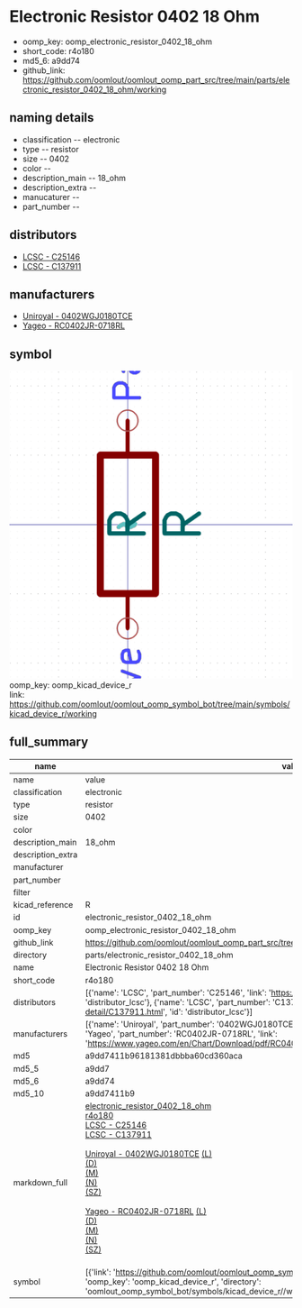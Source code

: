 # Electronic Resistor 0402 18 Ohm

  
* oomp_key: oomp_electronic_resistor_0402_18_ohm 
* short_code: r4o180
* md5_6: a9dd74  
* github_link: https://github.com/oomlout/oomlout_oomp_part_src/tree/main/parts/electronic_resistor_0402_18_ohm/working  
## naming details
* classification -- electronic
* type -- resistor
* size -- 0402
* color -- 
* description_main -- 18_ohm
* description_extra -- 
* manucaturer -- 
* part_number -- 

## distributors
* [LCSC - C25146](https://lcsc.com/product-detail/C25146.html)  
* [LCSC - C137911](https://lcsc.com/product-detail/C137911.html)  

## manufacturers
* [Uniroyal - 0402WGJ0180TCE]()  
* [Yageo - RC0402JR-0718RL](https://www.yageo.com/en/Chart/Download/pdf/RC0402JR-0718RL)  

## symbol

![](symbol/0/working/working_600.png)  
oomp_key: oomp_kicad_device_r  
link: https://github.com/oomlout/oomlout_oomp_symbol_bot/tree/main/symbols/kicad_device_r/working  


## full_summary
| name | value | 
| --- | --- | 
| name | value | 
| classification | electronic | 
| type | resistor | 
| size | 0402 | 
| color |  | 
| description_main | 18_ohm | 
| description_extra |  | 
| manufacturer |  | 
| part_number |  | 
| filter |  | 
| kicad_reference | R | 
| id | electronic_resistor_0402_18_ohm | 
| oomp_key | oomp_electronic_resistor_0402_18_ohm | 
| github_link | https://github.com/oomlout/oomlout_oomp_part_src/tree/main/parts/electronic_resistor_0402_18_ohm/working | 
| directory | parts/electronic_resistor_0402_18_ohm | 
| name | Electronic Resistor 0402 18 Ohm | 
| short_code | r4o180 | 
| distributors | [{'name': 'LCSC', 'part_number': 'C25146', 'link': 'https://lcsc.com/product-detail/C25146.html', 'id': 'distributor_lcsc'}, {'name': 'LCSC', 'part_number': 'C137911', 'link': 'https://lcsc.com/product-detail/C137911.html', 'id': 'distributor_lcsc'}] | 
| manufacturers | [{'name': 'Uniroyal', 'part_number': '0402WGJ0180TCE', 'link': '', 'id': 'manufacturer_uniroyal'}, {'name': 'Yageo', 'part_number': 'RC0402JR-0718RL', 'link': 'https://www.yageo.com/en/Chart/Download/pdf/RC0402JR-0718RL', 'id': 'manufacturer_yageo'}] | 
| md5 | a9dd7411b96181381dbbba60cd360aca | 
| md5_5 | a9dd7 | 
| md5_6 | a9dd74 | 
| md5_10 | a9dd7411b9 | 
| markdown_full | [electronic_resistor_0402_18_ohm](https://github.com/oomlout/oomlout_oomp_part_src/tree/main/parts/electronic_resistor_0402_18_ohm/working)<br>[r4o180](https://github.com/oomlout/oomlout_oomp_part_src/tree/main/parts/electronic_resistor_0402_18_ohm/working)<br>[LCSC - C25146<br>](https://lcsc.com/product-detail/C25146.html)[LCSC - C137911<br>](https://lcsc.com/product-detail/C137911.html)<br>[Uniroyal - 0402WGJ0180TCE]() [(L)<br>](https://www.lcsc.com/search?q=0402WGJ0180TCE)[(D)<br>](https://www.digikey.com/en/products?,keywords=0402WGJ0180TCE)[(M)<br>](https://www.mouser.com/Search/Refine?Keyword=0402WGJ0180TCE)[(N)<br>](https://www.newark.com/search?st=0402WGJ0180TCE)[(SZ)<br>](https://so.szlcsc.com/global.html?k=0402WGJ0180TCE)<br>[Yageo - RC0402JR-0718RL](https://www.yageo.com/en/Chart/Download/pdf/RC0402JR-0718RL) [(L)<br>](https://www.lcsc.com/search?q=RC0402JR-0718RL)[(D)<br>](https://www.digikey.com/en/products?,keywords=RC0402JR-0718RL)[(M)<br>](https://www.mouser.com/Search/Refine?Keyword=RC0402JR-0718RL)[(N)<br>](https://www.newark.com/search?st=RC0402JR-0718RL)[(SZ)<br>](https://so.szlcsc.com/global.html?k=RC0402JR-0718RL)<br> | 
| symbol | [{'link': 'https://github.com/oomlout/oomlout_oomp_symbol_bot/tree/main/symbols/kicad_device_r', 'oomp_key': 'oomp_kicad_device_r', 'directory': 'oomlout_oomp_symbol_bot/symbols/kicad_device_r//working/working.kicad_sym'}] | 
